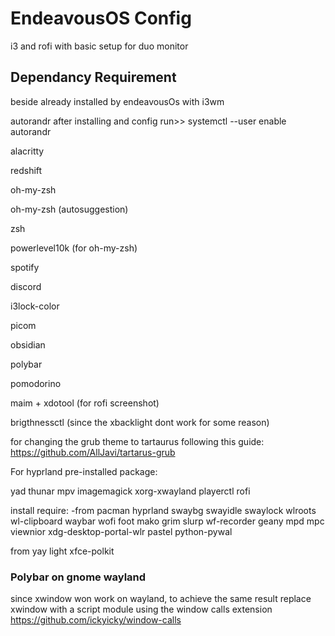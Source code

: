 # EndeavousOS Config
i3 and rofi with basic setup for duo monitor

## Dependancy Requirement 
beside already installed by endeavousOs with i3wm

autorandr
after installing and config run>> systemctl --user enable autorandr

alacritty

redshift

oh-my-zsh

oh-my-zsh (autosuggestion)

zsh

powerlevel10k (for oh-my-zsh)

spotify

discord

i3lock-color

picom

obsidian

polybar

pomodorino

maim + xdotool (for rofi screenshot)

brigthnessctl (since the xbacklight dont work for some reason)

for changing the grub theme to tartaurus following this guide:
https://github.com/AllJavi/tartarus-grub


For hyprland
pre-installed package:

yad
thunar
mpv
imagemagick
xorg-xwayland
playerctl
rofi

install require:
-from pacman
hyprland
swaybg
swayidle
swaylock
wlroots
wl-clipboard
waybar
wofi
foot
mako
grim
slurp
wf-recorder
geany
mpd
mpc
viewnior
xdg-desktop-portal-wlr
pastel
python-pywal

from yay
light
xfce-polkit

### Polybar on gnome wayland
since xwindow won work on wayland, to achieve the same result replace xwindow with a script module using the window calls extension
https://github.com/ickyicky/window-calls
